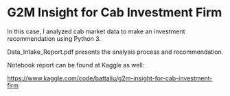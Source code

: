 # G2M Insight for Cab Investment Firm
In this case, I analyzed cab market data to make an investment recommendation using Python 3. 

Data_Intake_Report.pdf presents the analysis process and recommendation. 

Notebook report can be found at Kaggle as well:

https://www.kaggle.com/code/battaliu/g2m-insight-for-cab-investment-firm
